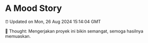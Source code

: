 # A Mood Story

⏰ Updated on Mon, 26 Aug 2024 15:14:04 GMT

💭 Thought: Mengerjakan proyek ini bikin semangat, semoga hasilnya memuaskan.


